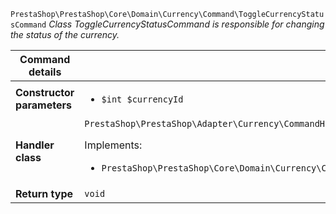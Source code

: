 `PrestaShop\PrestaShop\Core\Domain\Currency\Command\ToggleCurrencyStatusCommand`
_Class ToggleCurrencyStatusCommand is responsible for changing the status of the currency._

| Command details            |    |
| -------------------------- | -- |
| **Constructor parameters** | <ul> <li>`$int $currencyId`</li> </ul> |
| **Handler class**          | `PrestaShop\PrestaShop\Adapter\Currency\CommandHandler\ToggleCurrencyStatusHandler`  <p> Implements: </p> <ul>  <li>`PrestaShop\PrestaShop\Core\Domain\Currency\CommandHandler\ToggleCurrencyStatusHandlerInterface`</li>  |
| **Return type** |  `void`  |
